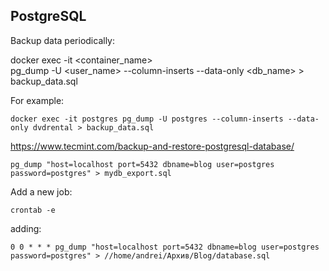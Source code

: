 ## PostgreSQL

Backup data periodically:

docker exec -it <container_name> \
 pg_dump -U <user_name> --column-inserts --data-only <db_name> > \
 backup_data.sql

For example:

`docker exec -it postgres pg_dump -U postgres --column-inserts --data-only dvdrental > backup_data.sql`

https://www.tecmint.com/backup-and-restore-postgresql-database/

`pg_dump "host=localhost port=5432 dbname=blog user=postgres password=postgres" > mydb_export.sql`

Add a new job:

`crontab -e`

adding:

`0 0 * * * pg_dump "host=localhost port=5432 dbname=blog user=postgres password=postgres" > //home/andrei/Архив/Blog/database.sql`

